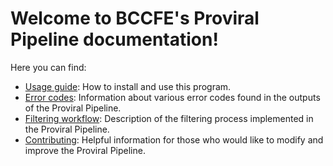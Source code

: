 
# Welcome to BCCFE's Proviral Pipeline documentation!

Here you can find:

- [Usage guide](introduction.md): How to install and use this program.
- [Error codes](errors.md): Information about various error codes found in the outputs of the Proviral Pipeline.
- [Filtering workflow](filtering.md): Description of the filtering process implemented in the Proviral Pipeline.
- [Contributing](contributing.md): Helpful information for those who would like to modify and improve the Proviral Pipeline.
